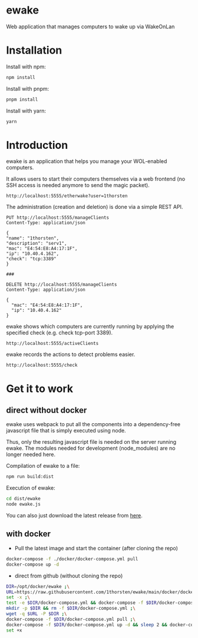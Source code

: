 # ewake
Web application that manages computers to wake up via WakeOnLan

# Installation
Install with npm:

```bash
npm install
```

Install with pnpm:

```bash
pnpm install
```

Install with yarn:

```bash
yarn
```

# Introduction
ewake is an application that helps you manage your WOL-enabled computers. 

It allows users to start their computers themselves via a web frontend (no SSH access is needed anymore to send the magic packet).
```http request
http://localhost:5555/etherwake?user=1thorsten
```
The administration (creation and deletion) is done via a simple REST API.
```http request
PUT http://localhost:5555/manageClients
Content-Type: application/json

{
"name": "1thorsten",
"description": "serv1",
"mac": "E4:54:E8:A4:17:1F",
"ip": "10.40.4.162",
"check": "tcp:3389"
}

###

DELETE http://localhost:5555/manageClients
Content-Type: application/json

{
  "mac": "E4:54:E8:A4:17:1F",
  "ip": "10.40.4.162"
}
```

ewake shows which computers are currently running by applying the specified check (e.g. check tcp-port 3389).
```http request
http://localhost:5555/activeClients
```
ewake records the actions to detect problems easier.
```http request
http://localhost:5555/check
```

# Get it to work
## direct without docker
ewake uses webpack to put all the components into a dependency-free javascript file that is simply executed using node.

Thus, only the resulting javascript file is needed on the server running ewake. The modules needed for development (node_modules) are no longer needed here.

Compilation of ewake to a file:
```bash
npm run build:dist
```

Execution of ewake:
```bash
cd dist/ewake
node ewake.js
```

You can also just download the latest release from [here](https://github.com/1thorsten/ewake/releases).

## with docker
- Pull the latest image and start the container (after cloning the repo)
```bash
docker-compose -f ./docker/docker-compose.yml pull
docker-compose up -d
```
- direct from github (without cloning the repo)
```bash
DIR=/opt/docker/ewake ;\
URL=https://raw.githubusercontent.com/1thorsten/ewake/main/docker/docker-compose.yml ;\
set -x ;\
test -e $DIR/docker-compose.yml && docker-compose -f $DIR/docker-compose.yml down ;\
mkdir -p $DIR && rm -f $DIR/docker-compose.yml ;\
wget -q $URL -P $DIR ;\
docker-compose -f $DIR/docker-compose.yml pull ;\
docker-compose -f $DIR/docker-compose.yml up -d && sleep 2 && docker-compose -f $DIR/docker-compose.yml logs ;\
set +x
```
